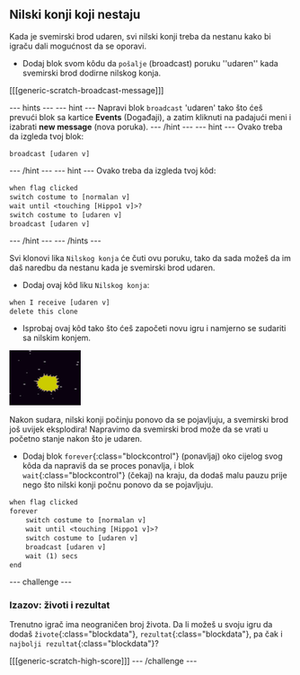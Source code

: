 ## Nilski konji koji nestaju

Kada je svemirski brod udaren, svi nilski konji treba da nestanu kako bi igraču dali mogućnost da se oporavi.

+ Dodaj blok svom kôdu da `pošalje` (broadcast) poruku ''udaren'' kada svemirski brod dodirne nilskog konja.

[[[generic-scratch-broadcast-message]]]

--- hints --- --- hint --- Napravi blok `broadcast` 'udaren' tako što ćeš prevući blok sa kartice **Events** (Događaji), a zatim kliknuti na padajući meni i izabrati **new message** (nova poruka). --- /hint --- --- hint --- Ovako treba da izgleda tvoj blok:

```blocks
broadcast [udaren v]
```

--- /hint --- --- hint --- Ovako treba da izgleda tvoj kôd:

```blocks
when flag clicked
switch costume to [normalan v]
wait until <touching [Hippo1 v]>?
switch costume to [udaren v]
broadcast [udaren v]
```

--- /hint --- --- /hints ---

Svi klonovi lika `Nilskog konja` će čuti ovu poruku, tako da sada možeš da im daš naredbu da nestanu kada je svemirski brod udaren.

+ Dodaj ovaj kôd liku `Nilskog konja`:

```blocks
when I receive [udaren v]
delete this clone
```

+ Isprobaj ovaj kôd tako što ćeš započeti novu igru i namjerno se sudariti sa nilskim konjem.

![screenshot](images/invaders-hippo-collide.png)

Nakon sudara, nilski konji počinju ponovo da se pojavljuju, a svemirski brod još uvijek eksplodira! Napravimo da svemirski brod može da se vrati u početno stanje nakon što je udaren.

+ Dodaj blok `forever`{:class="blockcontrol"} (ponavljaj) oko cijelog svog kôda da napraviš da se proces ponavlja, i blok `wait`{:class="blockcontrol"} (čekaj) na kraju, da dodaš malu pauzu prije nego što nilski konji počnu ponovo da se pojavljuju.

```blocks
when flag clicked
forever
    switch costume to [normalan v]
    wait until <touching [Hippo1 v]>?
    switch costume to [udaren v]
    broadcast [udaren v]
    wait (1) secs
end
```

--- challenge ---

### Izazov: životi i rezultat

Trenutno igrač ima neograničen broj života. Da li možeš u svoju igru da dodaš `živote`{:class="blockdata"}, `rezultat`{:class="blockdata"}, pa čak i `najbolji rezultat`{:class="blockdata"}?

[[[generic-scratch-high-score]]] --- /challenge ---